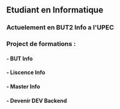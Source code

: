 ## Etudiant en Informatique
### Actuelement en BUT2 Info a l'UPEC

### Project de formations :
#### - BUT Info
#### - Liscence Info
#### - Master Info
#### - Devenir DEV Backend

<!--
**Gamenight77/Gamenight77** is a ✨ _special_ ✨ repository because its `README.md` (this file) appears on your GitHub profile.

Here are some ideas to get you started:

- 🔭 I’m currently working on ...
- 🌱 I’m currently learning ...
- 👯 I’m looking to collaborate on ...
- 🤔 I’m looking for help with ...
- 💬 Ask me about ...
- 📫 How to reach me: ...
- 😄 Pronouns: ...
- ⚡ Fun fact: ...
-->

